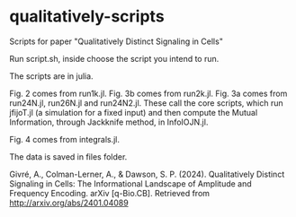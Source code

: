 # qualitatively-scripts
Scripts for paper "Qualitatively Distinct Signaling in Cells"

Run script.sh, inside choose the script you intend to run.

The scripts are in julia.

Fig. 2 comes from run1k.jl.
Fig. 3b comes from run2k.jl.
Fig. 3a comes from run24N.jl, run26N.jl and run24N2.jl.
These call the core scripts, which run jfijoT.jl (a simulation for a fixed input) and then compute the Mutual Information, through Jackknife method, in InfoIOJN.jl.

Fig. 4 comes from integrals.jl.

The data is saved in files folder.

Givré, A., Colman-Lerner, A., & Dawson, S. P. (2024). Qualitatively Distinct Signaling in Cells: The Informational Landscape of Amplitude and Frequency Encoding. arXiv [q-Bio.CB]. Retrieved from http://arxiv.org/abs/2401.04089
